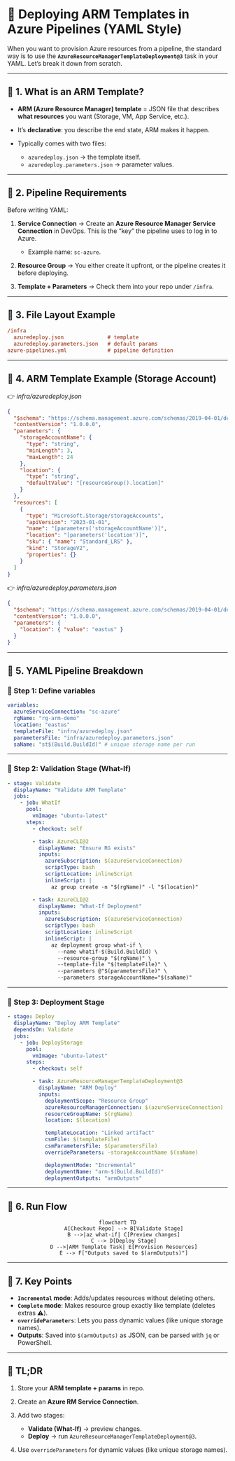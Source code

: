 # 🚀 **Deploying ARM Templates in Azure Pipelines (YAML Style)**

When you want to provision Azure resources from a pipeline, the standard way is to use the **`AzureResourceManagerTemplateDeployment@3`** task in your YAML. Let’s break it down from scratch.

---

## 📌 **1. What is an ARM Template?**

- **ARM (Azure Resource Manager) template** = JSON file that describes **what resources** you want (Storage, VM, App Service, etc.).
- It’s **declarative**: you describe the end state, ARM makes it happen.
- Typically comes with two files:

  - `azuredeploy.json` → the template itself.
  - `azuredeploy.parameters.json` → parameter values.

---

## 📌 **2. Pipeline Requirements**

Before writing YAML:

1. **Service Connection** → Create an **Azure Resource Manager Service Connection** in DevOps. This is the “key” the pipeline uses to log in to Azure.

   - Example name: `sc-azure`.

2. **Resource Group** → You either create it upfront, or the pipeline creates it before deploying.
3. **Template + Parameters** → Check them into your repo under `/infra`.

---

## 📌 **3. File Layout Example**

```ini
/infra
  azuredeploy.json              # template
  azuredeploy.parameters.json   # default params
azure-pipelines.yml             # pipeline definition
```

---

## 📌 **4. ARM Template Example (Storage Account)**

👉 _infra/azuredeploy.json_

```json
{
  "$schema": "https://schema.management.azure.com/schemas/2019-04-01/deploymentTemplate.json#",
  "contentVersion": "1.0.0.0",
  "parameters": {
    "storageAccountName": {
      "type": "string",
      "minLength": 3,
      "maxLength": 24
    },
    "location": {
      "type": "string",
      "defaultValue": "[resourceGroup().location]"
    }
  },
  "resources": [
    {
      "type": "Microsoft.Storage/storageAccounts",
      "apiVersion": "2023-01-01",
      "name": "[parameters('storageAccountName')]",
      "location": "[parameters('location')]",
      "sku": { "name": "Standard_LRS" },
      "kind": "StorageV2",
      "properties": {}
    }
  ]
}
```

👉 _infra/azuredeploy.parameters.json_

```json
{
  "$schema": "https://schema.management.azure.com/schemas/2019-04-01/deploymentParameters.json#",
  "contentVersion": "1.0.0.0",
  "parameters": {
    "location": { "value": "eastus" }
  }
}
```

---

## 📌 **5. YAML Pipeline Breakdown**

### 🔹 Step 1: Define variables

```yaml
variables:
  azureServiceConnection: "sc-azure"
  rgName: "rg-arm-demo"
  location: "eastus"
  templateFile: "infra/azuredeploy.json"
  parametersFile: "infra/azuredeploy.parameters.json"
  saName: "st$(Build.BuildId)" # unique storage name per run
```

---

### 🔹 Step 2: Validation Stage (What-If)

```yaml
- stage: Validate
  displayName: "Validate ARM Template"
  jobs:
    - job: WhatIf
      pool:
        vmImage: "ubuntu-latest"
      steps:
        - checkout: self

        - task: AzureCLI@2
          displayName: "Ensure RG exists"
          inputs:
            azureSubscription: $(azureServiceConnection)
            scriptType: bash
            scriptLocation: inlineScript
            inlineScript: |
              az group create -n "$(rgName)" -l "$(location)"

        - task: AzureCLI@2
          displayName: "What-If Deployment"
          inputs:
            azureSubscription: $(azureServiceConnection)
            scriptType: bash
            scriptLocation: inlineScript
            inlineScript: |
              az deployment group what-if \
                --name whatif-$(Build.BuildId) \
                --resource-group "$(rgName)" \
                --template-file "$(templateFile)" \
                --parameters @"$(parametersFile)" \
                --parameters storageAccountName="$(saName)"
```

---

### 🔹 Step 3: Deployment Stage

```yaml
- stage: Deploy
  displayName: "Deploy ARM Template"
  dependsOn: Validate
  jobs:
    - job: DeployStorage
      pool:
        vmImage: "ubuntu-latest"
      steps:
        - checkout: self

        - task: AzureResourceManagerTemplateDeployment@3
          displayName: "ARM Deploy"
          inputs:
            deploymentScope: "Resource Group"
            azureResourceManagerConnection: $(azureServiceConnection)
            resourceGroupName: $(rgName)
            location: $(location)

            templateLocation: "Linked artifact"
            csmFile: $(templateFile)
            csmParametersFile: $(parametersFile)
            overrideParameters: -storageAccountName $(saName)

            deploymentMode: "Incremental"
            deploymentName: "arm-$(Build.BuildId)"
            deploymentOutputs: "armOutputs"
```

---

## 📌 **6. Run Flow**

<div align="center">

```mermaid
flowchart TD
    A[Checkout Repo] --> B[Validate Stage]
    B -->|az what-if| C[Preview changes]
    C --> D[Deploy Stage]
    D -->|ARM Template Task| E[Provision Resources]
    E --> F["Outputs saved to $(armOutputs)"]
```

</div>

---

## 📌 **7. Key Points**

- **`Incremental` mode**: Adds/updates resources without deleting others.
- **`Complete` mode**: Makes resource group exactly like template (deletes extras ⚠️).
- **`overrideParameters`**: Lets you pass dynamic values (like unique storage names).
- **Outputs**: Saved into `$(armOutputs)` as JSON, can be parsed with `jq` or PowerShell.

---

## 🏁 **TL;DR**

1. Store your **ARM template + params** in repo.
2. Create an **Azure RM Service Connection**.
3. Add two stages:

   - **Validate (What-If)** → preview changes.
   - **Deploy** → run `AzureResourceManagerTemplateDeployment@3`.

4. Use `overrideParameters` for dynamic values (like unique storage names).
